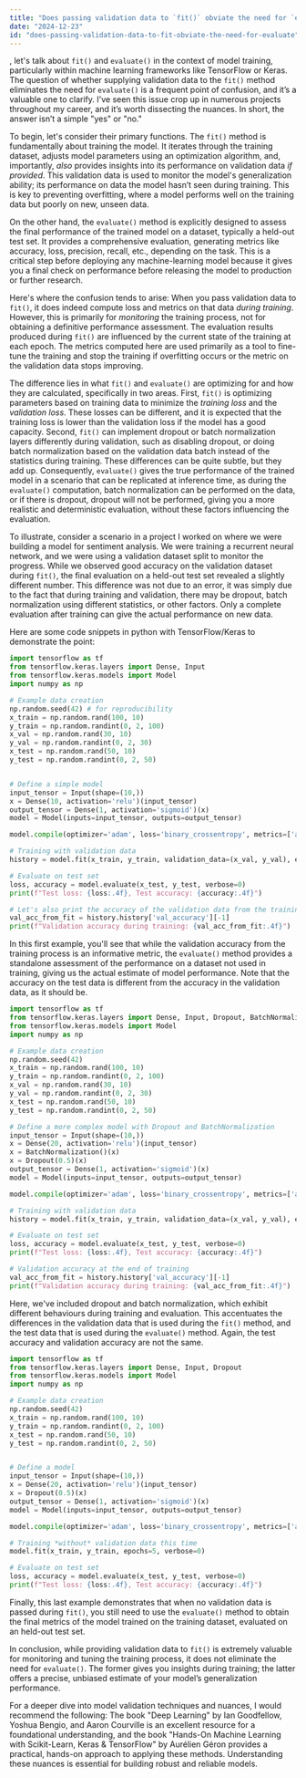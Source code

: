 ```yaml
---
title: "Does passing validation data to `fit()` obviate the need for `evaluate()`?"
date: "2024-12-23"
id: "does-passing-validation-data-to-fit-obviate-the-need-for-evaluate"
---
```


, let's talk about `fit()` and `evaluate()` in the context of model training, particularly within machine learning frameworks like TensorFlow or Keras. The question of whether supplying validation data to the `fit()` method eliminates the need for `evaluate()` is a frequent point of confusion, and it’s a valuable one to clarify. I've seen this issue crop up in numerous projects throughout my career, and it’s worth dissecting the nuances. In short, the answer isn’t a simple "yes" or "no."

To begin, let's consider their primary functions. The `fit()` method is fundamentally about training the model. It iterates through the training dataset, adjusts model parameters using an optimization algorithm, and, importantly, *also* provides insights into its performance on validation data *if provided*. This validation data is used to monitor the model's generalization ability; its performance on data the model hasn’t seen during training. This is key to preventing overfitting, where a model performs well on the training data but poorly on new, unseen data.

On the other hand, the `evaluate()` method is explicitly designed to assess the final performance of the trained model on a dataset, typically a held-out test set. It provides a comprehensive evaluation, generating metrics like accuracy, loss, precision, recall, etc., depending on the task. This is a critical step before deploying any machine-learning model because it gives you a final check on performance before releasing the model to production or further research.

Here's where the confusion tends to arise: When you pass validation data to `fit()`, it does indeed compute loss and metrics on that data *during training*. However, this is primarily for *monitoring* the training process, not for obtaining a definitive performance assessment. The evaluation results produced during `fit()` are influenced by the current state of the training at each epoch. The metrics computed here are used primarily as a tool to fine-tune the training and stop the training if overfitting occurs or the metric on the validation data stops improving.

The difference lies in what `fit()` and `evaluate()` are optimizing for and how they are calculated, specifically in two areas. First, `fit()` is optimizing parameters based on training data to minimize the *training loss* and the *validation loss*. These losses can be different, and it is expected that the training loss is lower than the validation loss if the model has a good capacity. Second, `fit()` can implement dropout or batch normalization layers differently during validation, such as disabling dropout, or doing batch normalization based on the validation data batch instead of the statistics during training. These differences can be quite subtle, but they add up. Consequently, `evaluate()` gives the true performance of the trained model in a scenario that can be replicated at inference time, as during the `evaluate()` computation, batch normalization can be performed on the data, or if there is dropout, dropout will not be performed, giving you a more realistic and deterministic evaluation, without these factors influencing the evaluation.

To illustrate, consider a scenario in a project I worked on where we were building a model for sentiment analysis. We were training a recurrent neural network, and we were using a validation dataset split to monitor the progress. While we observed good accuracy on the validation dataset during `fit()`, the final evaluation on a held-out test set revealed a slightly different number. This difference was not due to an error, it was simply due to the fact that during training and validation, there may be dropout, batch normalization using different statistics, or other factors. Only a complete evaluation after training can give the actual performance on new data.

Here are some code snippets in python with TensorFlow/Keras to demonstrate the point:

```python
import tensorflow as tf
from tensorflow.keras.layers import Dense, Input
from tensorflow.keras.models import Model
import numpy as np

# Example data creation
np.random.seed(42) # for reproducibility
x_train = np.random.rand(100, 10)
y_train = np.random.randint(0, 2, 100)
x_val = np.random.rand(30, 10)
y_val = np.random.randint(0, 2, 30)
x_test = np.random.rand(50, 10)
y_test = np.random.randint(0, 2, 50)


# Define a simple model
input_tensor = Input(shape=(10,))
x = Dense(10, activation='relu')(input_tensor)
output_tensor = Dense(1, activation='sigmoid')(x)
model = Model(inputs=input_tensor, outputs=output_tensor)

model.compile(optimizer='adam', loss='binary_crossentropy', metrics=['accuracy'])

# Training with validation data
history = model.fit(x_train, y_train, validation_data=(x_val, y_val), epochs=5, verbose=0)

# Evaluate on test set
loss, accuracy = model.evaluate(x_test, y_test, verbose=0)
print(f"Test loss: {loss:.4f}, Test accuracy: {accuracy:.4f}")

# Let's also print the accuracy of the validation data from the training history
val_acc_from_fit = history.history['val_accuracy'][-1]
print(f"Validation accuracy during training: {val_acc_from_fit:.4f}")
```

In this first example, you'll see that while the validation accuracy from the training process is an informative metric, the `evaluate()` method provides a standalone assessment of the performance on a dataset not used in training, giving us the actual estimate of model performance. Note that the accuracy on the test data is different from the accuracy in the validation data, as it should be.

```python
import tensorflow as tf
from tensorflow.keras.layers import Dense, Input, Dropout, BatchNormalization
from tensorflow.keras.models import Model
import numpy as np

# Example data creation
np.random.seed(42)
x_train = np.random.rand(100, 10)
y_train = np.random.randint(0, 2, 100)
x_val = np.random.rand(30, 10)
y_val = np.random.randint(0, 2, 30)
x_test = np.random.rand(50, 10)
y_test = np.random.randint(0, 2, 50)

# Define a more complex model with Dropout and BatchNormalization
input_tensor = Input(shape=(10,))
x = Dense(20, activation='relu')(input_tensor)
x = BatchNormalization()(x)
x = Dropout(0.5)(x)
output_tensor = Dense(1, activation='sigmoid')(x)
model = Model(inputs=input_tensor, outputs=output_tensor)

model.compile(optimizer='adam', loss='binary_crossentropy', metrics=['accuracy'])

# Training with validation data
history = model.fit(x_train, y_train, validation_data=(x_val, y_val), epochs=5, verbose=0)

# Evaluate on test set
loss, accuracy = model.evaluate(x_test, y_test, verbose=0)
print(f"Test loss: {loss:.4f}, Test accuracy: {accuracy:.4f}")

# Validation accuracy at the end of training
val_acc_from_fit = history.history['val_accuracy'][-1]
print(f"Validation accuracy during training: {val_acc_from_fit:.4f}")

```

Here, we've included dropout and batch normalization, which exhibit different behaviours during training and evaluation. This accentuates the differences in the validation data that is used during the `fit()` method, and the test data that is used during the `evaluate()` method. Again, the test accuracy and validation accuracy are not the same.

```python
import tensorflow as tf
from tensorflow.keras.layers import Dense, Input, Dropout
from tensorflow.keras.models import Model
import numpy as np

# Example data creation
np.random.seed(42)
x_train = np.random.rand(100, 10)
y_train = np.random.randint(0, 2, 100)
x_test = np.random.rand(50, 10)
y_test = np.random.randint(0, 2, 50)


# Define a model
input_tensor = Input(shape=(10,))
x = Dense(20, activation='relu')(input_tensor)
x = Dropout(0.5)(x)
output_tensor = Dense(1, activation='sigmoid')(x)
model = Model(inputs=input_tensor, outputs=output_tensor)

model.compile(optimizer='adam', loss='binary_crossentropy', metrics=['accuracy'])

# Training *without* validation data this time
model.fit(x_train, y_train, epochs=5, verbose=0)

# Evaluate on test set
loss, accuracy = model.evaluate(x_test, y_test, verbose=0)
print(f"Test loss: {loss:.4f}, Test accuracy: {accuracy:.4f}")

```

Finally, this last example demonstrates that when no validation data is passed during `fit()`, you still need to use the `evaluate()` method to obtain the final metrics of the model trained on the training dataset, evaluated on an held-out test set.

In conclusion, while providing validation data to `fit()` is extremely valuable for monitoring and tuning the training process, it does not eliminate the need for `evaluate()`. The former gives you insights during training; the latter offers a precise, unbiased estimate of your model’s generalization performance.

For a deeper dive into model validation techniques and nuances, I would recommend the following: The book "Deep Learning" by Ian Goodfellow, Yoshua Bengio, and Aaron Courville is an excellent resource for a foundational understanding, and the book "Hands-On Machine Learning with Scikit-Learn, Keras & TensorFlow" by Aurélien Géron provides a practical, hands-on approach to applying these methods. Understanding these nuances is essential for building robust and reliable models.
